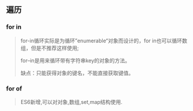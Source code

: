 ## 遍历

### for in

> for-in循环实际是为循环”enumerable“对象而设计的，for in也可以循环数组，但是不推荐这样使用;
>
> for–in是用来循环带有字符串key的对象的方法。
>
> 缺点：只能获得对象的键名，不能直接获取键值。

### for of

> ES6新增,可以对对象,数组,set,map结构使用.

